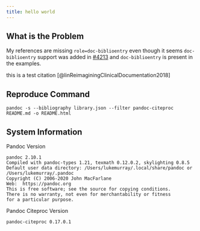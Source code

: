 ```yaml
---
title: hello world
---
```


## What is the Problem

My references are missing `role=doc-biblioentry` even though it seems `doc-biblioentry` support was added in [#4213](https://github.com/jgm/pandoc/issues/4213) and `doc-biblioentry` is present in the examples.

this is a test citation [@linReimaginingClinicalDocumentation2018]

## Reproduce Command

```
pandoc -s --bibliography library.json --filter pandoc-citeproc README.md -o README.html
```

## System Information

Pandoc Version

```
pandoc 2.10.1
Compiled with pandoc-types 1.21, texmath 0.12.0.2, skylighting 0.8.5
Default user data directory: /Users/lukemurray/.local/share/pandoc or /Users/lukemurray/.pandoc
Copyright (C) 2006-2020 John MacFarlane
Web:  https://pandoc.org
This is free software; see the source for copying conditions.
There is no warranty, not even for merchantability or fitness
for a particular purpose.
```

Pandoc Citeproc Version

```
pandoc-citeproc 0.17.0.1
```
